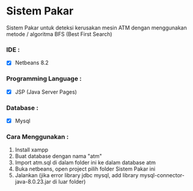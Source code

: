 # Sistem Pakar
Sistem Pakar untuk deteksi kerusakan mesin ATM dengan menggunakan metode / algoritma BFS (Best First Search)

### IDE :
- [x] Netbeans 8.2

### Programming Language :
- [x] JSP (Java Server Pages)

### Database :
- [x] Mysql

### Cara Menggunakan :
1. Install xampp
2. Buat database dengan nama "atm"
3. Import atm.sql di dalam folder ini ke dalam database atm
4. Buka netbeans, open project pilih folder Sistem Pakar ini
5. Jalankan (jika error library jdbc mysql, add library mysql-connector-java-8.0.23.jar di luar folder)

